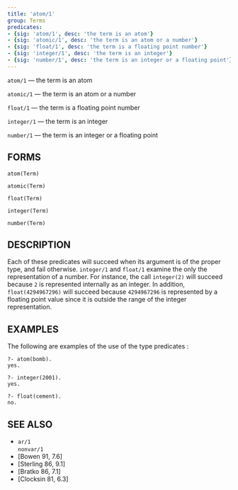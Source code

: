 ```yaml
---
title: 'atom/1'
group: Terms
predicates:
- {sig: 'atom/1', desc: 'the term is an atom'}
- {sig: 'atomic/1', desc: 'the term is an atom or a number'}
- {sig: 'float/1', desc: 'the term is a floating point number'}
- {sig: 'integer/1', desc: 'the term is an integer'}
- {sig: 'number/1', desc: 'the term is an integer or a floating point'}
---
```

`atom/1` — the term is an atom

`atomic/1` — the term is an atom or a number

`float/1` — the term is a floating point number

`integer/1` — the term is an integer

`number/1` — the term is an integer or a floating point


## FORMS
```
atom(Term)

atomic(Term)

float(Term)

integer(Term)

number(Term)

```
## DESCRIPTION

Each of these predicates will succeed when its argument is of the proper type, and fail otherwise. `integer/1` and `float/1` examine the only the representation of a number. For instance, the call `integer(2)` will succeed because `2` is represented internally as an integer. In addition, `float(4294967296)` will succeed because `4294967296` is represented by a floating point value since it is outside the range of the integer representation.


## EXAMPLES

The following are examples of the use of the type predicates :

```
?- atom(bomb).
yes.
```

```
?- integer(2001).
yes.
```

```
?- float(cement).
no.
```


## SEE ALSO

- `ar/1`  
`nonvar/1`
- [Bowen 91, 7.6]
- [Sterling 86, 9.1]
- [Bratko 86, 7.1]
- [Clocksin 81, 6.3]
